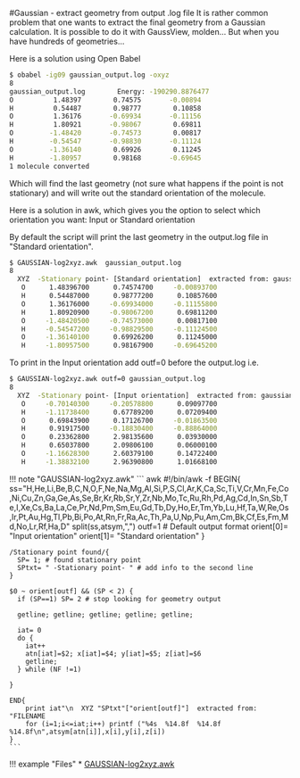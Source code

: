 #Gaussian - extract geometry from output .log file
It is rather common problem that one wants to extract the final geometry from a Gaussian calculation. It is possible to do it with GaussView, molden... But when you have hundreds of geometries...

Here is a solution using Open Babel
``` bash hl_lines="1"
$ obabel -ig09 gaussian_output.log -oxyz
8
gaussian_output.log        Energy: -190290.8876477
O          1.48397        0.74575       -0.00894
H          0.54487        0.98777        0.10858
O          1.36176       -0.69934       -0.11156
H          1.80921       -0.98067        0.69811
O         -1.48420       -0.74573        0.00817
H         -0.54547       -0.98830       -0.11124
O         -1.36140        0.69926        0.11245
H         -1.80957        0.98168       -0.69645
1 molecule converted
```

Which will find the last geometry (not sure what happens if the point is not stationary) and will write out the standard orientation of the molecule.

Here is a solution in awk, which gives you the option to select which orientation you want: Input or Standard orientation

By default the script will print the last geometry in the output.log file in "Standard orientation".

``` bash hl_lines="1"
$ GAUSSIAN-log2xyz.awk  gaussian_output.log
8
  XYZ  -Stationary point- [Standard orientation]  extracted from: gaussian_output.log
   O      1.48396700      0.74574700     -0.00893700
   H      0.54487000      0.98777200      0.10857600
   O      1.36176000     -0.69934000     -0.11155800
   H      1.80920900     -0.98067200      0.69811200
   O     -1.48420500     -0.74573000      0.00817100
   H     -0.54547200     -0.98829500     -0.11124500
   O     -1.36140100      0.69926200      0.11245000
   H     -1.80957500      0.98167900     -0.69645200
```

To print in the Input orientation add outf=0 before the output.log i.e.

``` bash hl_lines="1"
$ GAUSSIAN-log2xyz.awk outf=0 gaussian_output.log
8
  XYZ  -Stationary point- [Input orientation]  extracted from: gaussian_output.log
   O     -0.70140300     -0.20578800      0.09097700
   H     -1.11738400      0.67789200      0.07209400
   O      0.69843900      0.17126700     -0.01863500
   H      0.91917500     -0.18830400     -0.88864000
   O      0.23362800      2.98135600      0.03930000
   H      0.65037800      2.09806100      0.06000100
   O     -1.16628300      2.60379100      0.14722400
   H     -1.38832100      2.96390800      1.01668100
```

!!! note "GAUSSIAN-log2xyz.awk"
    ``` awk
    #!/bin/awk -f
    BEGIN{
     ss="H,He,Li,Be,B,C,N,O,F,Ne,Na,Mg,Al,Si,P,S,Cl,Ar,K,Ca,Sc,Ti,V,Cr,Mn,Fe,Co,Ni,Cu,Zn,Ga,Ge,As,Se,Br,Kr,Rb,Sr,Y,Zr,Nb,Mo,Tc,Ru,Rh,Pd,Ag,Cd,In,Sn,Sb,Te,I,Xe,Cs,Ba,La,Ce,Pr,Nd,Pm,Sm,Eu,Gd,Tb,Dy,Ho,Er,Tm,Yb,Lu,Hf,Ta,W,Re,Os,Ir,Pt,Au,Hg,Tl,Pb,Bi,Po,At,Rn,Fr,Ra,Ac,Th,Pa,U,Np,Pu,Am,Cm,Bk,Cf,Es,Fm,Md,No,Lr,Rf,Ha,D"
      split(ss,atsym,",")
      outf=1 # Default output format
      orient[0]= "Input orientation"
      orient[1]= "Standard orientation"
    }
    
    /Stationary point found/{
      SP= 1; # found stationary point
      SPtxt= " -Stationary point- " # add info to the second line
    }
    
    $0 ~ orient[outf] && (SP < 2) {
      if (SP==1) SP= 2 # stop looking for geometry output
    
      getline; getline; getline; getline; getline;
    
      iat= 0
      do {
        iat++
        atn[iat]=$2; x[iat]=$4; y[iat]=$5; z[iat]=$6
        getline;
      } while (NF !=1)
    
    }
    
    END{
        print iat"\n  XYZ "SPtxt"["orient[outf]"]  extracted from: "FILENAME
        for (i=1;i<=iat;i++) printf ("%4s  %14.8f  %14.8f  %14.8f\n",atsym[atn[i]],x[i],y[i],z[i])
    }
    ```
!!! example "Files"
    * [GAUSSIAN-log2xyz.awk](../data/GAUSSIAN-log2xyz.awk)

